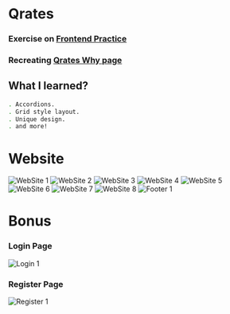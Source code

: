 <h1>Qrates</h1>

<h3>Exercise on <a href="https://www.frontendpractice.com/project/qrates">Frontend Practice</a></h3>
<h3>Recreating <a href="https://qrates.com/why">Qrates Why page</a></h3>

<h2>What I learned?</h2>

```sh
. Accordions.
. Grid style layout.
. Unique design.
. and more!
```

<h1>Website</h1>

![WebSite 1](https://github.com/Elliop/Qrates/blob/main/public/Img/QRATES_1.png?raw=true)
![WebSite 2](https://github.com/Elliop/Qrates/blob/main/public/Img/QRATES_2.png?raw=true)
![WebSite 3](https://github.com/Elliop/Qrates/blob/main/public/Img/QRATES_3.png?raw=true)
![WebSite 4](https://github.com/Elliop/Qrates/blob/main/public/Img/QRATES_4.png?raw=true)
![WebSite 5](https://github.com/Elliop/Qrates/blob/main/public/Img/QRATES_5.png?raw=true)
![WebSite 6](https://github.com/Elliop/Qrates/blob/main/public/Img/QRATES_6.png?raw=true)
![WebSite 7](https://github.com/Elliop/Qrates/blob/main/public/Img/QRATES_7.png?raw=true)
![WebSite 8](https://github.com/Elliop/Qrates/blob/main/public/Img/QRATES_8.png?raw=true)
![Footer 1](https://github.com/Elliop/Qrates/blob/main/public/Img/QRATES_9.png?raw=true)

<h1>Bonus</h1>
<h3>Login Page</h3>

![Login 1](https://github.com/Elliop/Qrates/blob/main/public/Img/QRATES_10.png?raw=true)
<h3>Register Page</h3>

![Register 1](https://github.com/Elliop/Qrates/blob/main/public/Img/QRATES_111.png?raw=true)
